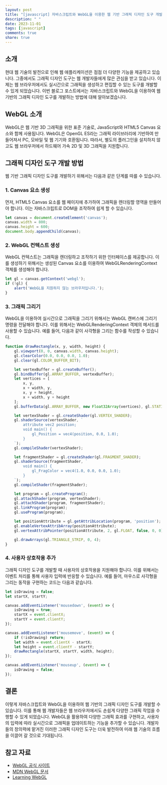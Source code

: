 ```yaml
---
layout: post
title: "[javascript] 자바스크립트와 WebGL을 이용한 웹 기반 그래픽 디자인 도구 개발"
description: " "
date: 2023-11-01
tags: [javascript]
comments: true
share: true
---
```


## 소개
현대 웹 기술의 발전으로 인해 웹 애플리케이션은 점점 더 다양한 기능을 제공하고 있습니다. 그중에서도 그래픽 디자인 도구는 웹 개발자들에게 많은 관심을 받고 있습니다. 이제는 웹 브라우저에서도 실시간으로 그래픽을 생성하고 편집할 수 있는 도구를 개발할 수 있게 되었습니다. 이번 블로그 포스트에서는 자바스크립트와 WebGL을 이용하여 웹 기반의 그래픽 디자인 도구를 개발하는 방법에 대해 알아보겠습니다.

## WebGL 소개
WebGL은 웹 기반 3D 그래픽을 위한 표준 기술로, JavaScript와 HTML5 Canvas 요소와 함께 사용됩니다. WebGL은 OpenGL ES라는 그래픽 라이브러리에 기반하여 만들어져서 PC, 모바일 및 웹 기기와 호환됩니다. 따라서, 별도의 플러그인을 설치하지 않고도 웹 브라우저에서 하드웨어 가속 2D 및 3D 그래픽을 지원합니다.

## 그래픽 디자인 도구 개발 방법
웹 기반 그래픽 디자인 도구를 개발하기 위해서는 다음과 같은 단계를 따를 수 있습니다.

### 1. Canvas 요소 생성
먼저, HTML5 Canvas 요소를 웹 페이지에 추가하여 그래픽을 렌더링할 영역을 만들어야 합니다. 이는 자바스크립트로 DOM을 조작하여 쉽게 할 수 있습니다.

```javascript
let canvas = document.createElement('canvas');
canvas.width = 800;
canvas.height = 600;
document.body.appendChild(canvas);
```

### 2. WebGL 컨텍스트 생성
WebGL 컨텍스트는 그래픽을 렌더링하고 조작하기 위한 인터페이스를 제공합니다. 이를 생성하기 위해서는 생성된 Canvas 요소를 이용하여 WebGLRenderingContext 객체를 생성해야 합니다.

```javascript
let gl = canvas.getContext('webgl');
if (!gl) {
    alert('WebGL을 지원하지 않는 브라우저입니다.');
}
```

### 3. 그래픽 그리기
WebGL을 이용하여 실시간으로 그래픽을 그리기 위해서는 WebGL 캔버스에 그리기 명령을 전달해야 합니다. 이를 위해서는 WebGLRenderingContext 객체의 메서드를 사용할 수 있습니다. 예를 들어, 다음과 같이 사각형을 그리는 함수를 작성할 수 있습니다.

```javascript
function drawRectangle(x, y, width, height) {
    gl.viewport(0, 0, canvas.width, canvas.height);
    gl.clearColor(0.0, 0.0, 0.0, 1.0);
    gl.clear(gl.COLOR_BUFFER_BIT);

    let vertexBuffer = gl.createBuffer();
    gl.bindBuffer(gl.ARRAY_BUFFER, vertexBuffer);
    let vertices = [
        x, y,
        x + width, y,
        x, y + height,
        x + width, y + height
    ];
    gl.bufferData(gl.ARRAY_BUFFER, new Float32Array(vertices), gl.STATIC_DRAW);

    let vertexShader = gl.createShader(gl.VERTEX_SHADER);
    gl.shaderSource(vertexShader, `
        attribute vec2 position;
        void main() {
            gl_Position = vec4(position, 0.0, 1.0);
        }
    `);
    gl.compileShader(vertexShader);

    let fragmentShader = gl.createShader(gl.FRAGMENT_SHADER);
    gl.shaderSource(fragmentShader, `
        void main() {
            gl_FragColor = vec4(1.0, 0.0, 0.0, 1.0);
        }
    `);
    gl.compileShader(fragmentShader);

    let program = gl.createProgram();
    gl.attachShader(program, vertexShader);
    gl.attachShader(program, fragmentShader);
    gl.linkProgram(program);
    gl.useProgram(program);

    let positionAttribute = gl.getAttribLocation(program, 'position');
    gl.enableVertexAttribArray(positionAttribute);
    gl.vertexAttribPointer(positionAttribute, 2, gl.FLOAT, false, 0, 0);

    gl.drawArrays(gl.TRIANGLE_STRIP, 0, 4);
}
```

### 4. 사용자 상호작용 추가
그래픽 디자인 도구를 개발할 때 사용자의 상호작용을 지원해야 합니다. 이를 위해서는 이벤트 처리를 통해 사용자 입력에 반응할 수 있습니다. 예를 들어, 마우스로 사각형을 그리는 동작을 구현하는 코드는 다음과 같습니다.

```javascript
let isDrawing = false;
let startX, startY;

canvas.addEventListener('mousedown', (event) => {
    isDrawing = true;
    startX = event.clientX;
    startY = event.clientY;
});

canvas.addEventListener('mousemove', (event) => {
    if (!isDrawing) return;
    let width = event.clientX - startX;
    let height = event.clientY - startY;
    drawRectangle(startX, startY, width, height);
});

canvas.addEventListener('mouseup', (event) => {
    isDrawing = false;
});
```

## 결론
이렇게 자바스크립트와 WebGL을 이용하여 웹 기반의 그래픽 디자인 도구를 개발할 수 있습니다. 이를 통해 웹 개발자들은 웹 브라우저에서도 손쉽게 다양한 그래픽 작업을 수행할 수 있게 되었습니다. WebGL을 활용하여 다양한 그래픽 효과를 구현하고, 사용자의 입력에 따라 실시간으로 그래픽을 업데이트하는 기능을 추가할 수 있습니다. 개발자들의 창의력에 맡겨진 이러한 그래픽 디자인 도구는 더욱 발전하여 미래 웹 기술의 흐름을 이끌어 갈 것으로 기대됩니다.

## 참고 자료
- [WebGL 공식 사이트](https://www.khronos.org/webgl/)
- [MDN WebGL 문서](https://developer.mozilla.org/ko/docs/Web/API/WebGL_API)
- [Learning WebGL](http://learningwebgl.com/)